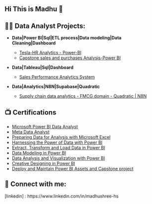 ## Hi This is Madhu 👋

<h2>👨‍💻 Data Analyst Projects:</h2>   

- <b>Data|Power BI|Sql|ETL process|Data modeling|Data Cleaning|Dashboard</b>
  - [Tesla-HR Analytics - Power-BI](https://github.com/Madhushree-HS/Tesla-HR-Analytics---Power-BI)
  - [Capstone sales and purchases Analysis-Power BI](https://github.com/Madhushree-HS/Capstone-sales-and-purchases-Analysis---Power-BI)
 
- <b>Data|Tableau|Sql|Dashboard</b>
  - [Sales Performance Analytics System](https://github.com/Madhushree-HS/Sales_Insight_Tableau_Dashboard)

- <b>Data|Analytics|N8N|Supabase|Quadratic</b>
  - [Supply chain data analytics - FMCG domain - Quadratic | N8N](https://github.com/Madhushree-HS/Supply-chain-data-analytics---FMCG-domain---Quadratic-N8N-) 

<h2>📺 Certifications</h2>

- [Microsoft Power BI Data Analyst](https://coursera.org/verify/professional-cert/Z290VBP0AZCV)
- [Meta Data Analyst](https://coursera.org/verify/professional-cert/3VA0IM6XIRVA)
- [Preparing Data for Analysis with Microsoft Excel](https://coursera.org/verify/7X80FZAHPGOH)
- [Harnessing the Power of Data with Power BI](https://coursera.org/verify/SVUDI0WLRP45)
- [ Extract, Transform and Load Data in Power BI](https://coursera.org/verify/SIZUZNYZTQP2)
- [Data Modeling in Power BI](https://coursera.org/verify/MGVI57O1V32W)
- [ Data Analysis and Visualization with Power BI](https://coursera.org/verify/1IC8P60L2D40)
- [Creative Designing in Power BI](https://coursera.org/verify/S4U1ICZZ6UMX)
- [Deploy and Maintain Power BI Assets and Capstone project](https://coursera.org/verify/B5179WBV5U0R)

<h2> 🤳 Connect with me:</h2>
[linkedin]
: https://www.linkedin.com/in/madhushree-hs

